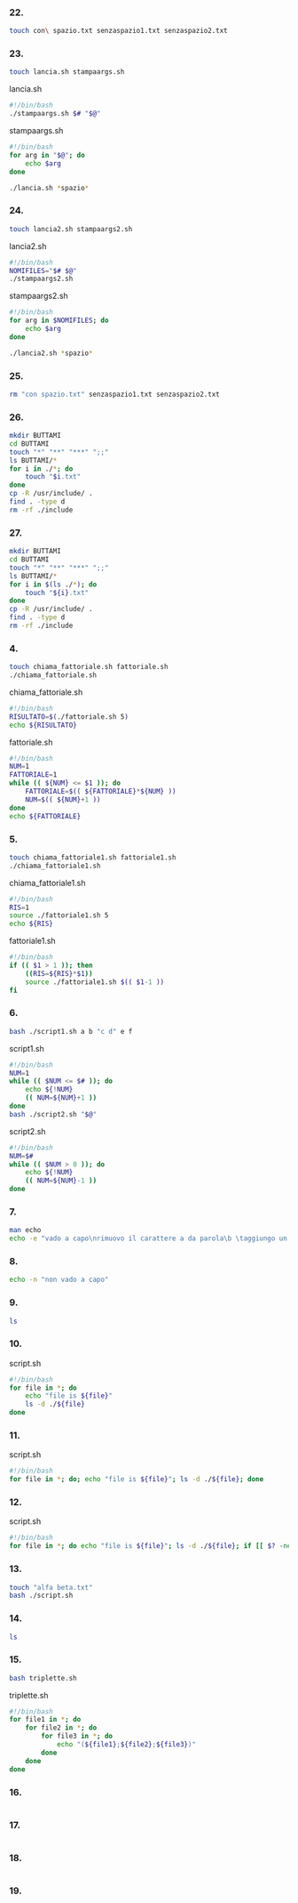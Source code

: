 ### 22.
```bash
touch con\ spazio.txt senzaspazio1.txt senzaspazio2.txt
```

### 23.
```bash
touch lancia.sh stampaargs.sh
```

lancia.sh
```bash
#!/bin/bash
./stampaargs.sh $# "$@"
```

stampaargs.sh
```bash
#!/bin/bash
for arg in "$@"; do
    echo $arg
done
```

```bash
./lancia.sh *spazio*
```

### 24.
```bash
touch lancia2.sh stampaargs2.sh
```

lancia2.sh
```bash
#!/bin/bash
NOMIFILES="$# $@"
./stampaargs2.sh
```

stampaargs2.sh
```bash
#!/bin/bash
for arg in $NOMIFILES; do
    echo $arg
done
```

```bash
./lancia2.sh *spazio*
```

### 25.
```bash
rm "con spazio.txt" senzaspazio1.txt senzaspazio2.txt
```

### 26.
```bash
mkdir BUTTAMI
cd BUTTAMI
touch "*" "**" "***" ";;"
ls BUTTAMI/*
for i in ./*; do
    touch "$i.txt"
done
cp -R /usr/include/ .
find . -type d
rm -rf ./include
```

### 27.
```bash
mkdir BUTTAMI
cd BUTTAMI
touch "*" "**" "***" ";;"
ls BUTTAMI/*
for i in $(ls ./*); do
    touch "${i}.txt"
done
cp -R /usr/include/ .
find . -type d
rm -rf ./include
```

### 4.
```bash
touch chiama_fattoriale.sh fattoriale.sh
./chiama_fattoriale.sh
```

chiama_fattoriale.sh
```bash
#!/bin/bash
RISULTATO=$(./fattoriale.sh 5)
echo ${RISULTATO}
```

fattoriale.sh
```bash
#!/bin/bash
NUM=1
FATTORIALE=1
while (( ${NUM} <= $1 )); do
    FATTORIALE=$(( ${FATTORIALE}*${NUM} ))
    NUM=$(( ${NUM}+1 ))
done
echo ${FATTORIALE}
```

### 5.
```bash
touch chiama_fattoriale1.sh fattoriale1.sh
./chiama_fattoriale1.sh
```

chiama_fattoriale1.sh
```bash
#!/bin/bash
RIS=1
source ./fattoriale1.sh 5
echo ${RIS}
```

fattoriale1.sh
```bash
#!/bin/bash
if (( $1 > 1 )); then
    ((RIS=${RIS}*$1))
    source ./fattoriale1.sh $(( $1-1 ))
fi
```

### 6.
```bash
bash ./script1.sh a b "c d" e f
```

script1.sh
```bash
#!/bin/bash
NUM=1
while (( $NUM <= $# )); do
    echo ${!NUM}
    (( NUM=${NUM}+1 ))
done
bash ./script2.sh "$@"
```

script2.sh
```bash
#!/bin/bash
NUM=$#
while (( $NUM > 0 )); do
    echo ${!NUM}
    (( NUM=${NUM}-1 ))
done
```

### 7.
```bash
man echo
echo -e "vado a capo\nrimuovo il carattere a da parola\b \taggiungo un tab"
```

### 8.
```bash
echo -n "non vado a capo"
```

### 9.
```bash
ls
```

### 10.
script.sh
```bash
#!/bin/bash
for file in *; do
    echo "file is ${file}"
    ls -d ./${file}
done
```

### 11.
script.sh
```bash
#!/bin/bash
for file in *; do; echo "file is ${file}"; ls -d ./${file}; done
```

### 12.
script.sh
```bash
#!/bin/bash
for file in *; do echo "file is ${file}"; ls -d ./${file}; if [[ $? -ne 0 ]]; then echo "ls produce errore"; fi; done
```

### 13.
```bash
touch "alfa beta.txt"
bash ./script.sh
```

### 14.
```bash
ls
```

### 15.
```bash
bash triplette.sh
```

triplette.sh
```bash
#!/bin/bash
for file1 in *; do
    for file2 in *; do
        for file3 in *; do
            echo "(${file1};${file2};${file3})"
        done
    done
done
```

### 16.
```bash

```

### 17.
```bash

```

### 18.
```bash

```

### 19.
```bash

```

